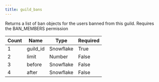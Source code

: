 ```yaml
---
title: guild_bans
---
```

Returns a list of ban objects for the users banned from this guild. Requires the BAN_MEMBERS permission

Count | Name | Type | Required        
----|----|----|----
1 | guild_id | Snowflake | True
2 | limit | Number | False 
3 | before | Snowflake | False
4 | after | Snowflake | False